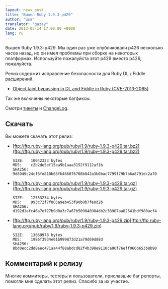 ```yaml
---
layout: news_post
title: "Вышел Ruby 1.9.3-p429"
author: "usa"
translator: "gazay"
date: 2013-05-14 17:00:00 +0000
lang: ru
---
```


Вышел Ruby 1.9.3-p429.
Мы один раз уже опубликовали p426 несколько часов назад, но он имел
проблемы при сборке на некоторых платформах. Используйте пожалуйста
этот p429 вместо p426, пожалуйста.

Релиз содержит исправление безопасности для Ruby DL / Fiddle расширений.

* [Object taint bypassing in DL and Fiddle in Ruby (CVE-2013-2065)](/ru/news/2013/05/14/taint-bypass-dl-fiddle-cve-2013-2065/)

Так же включены некоторые багфиксы.

Смотри [тикеты](https://bugs.ruby-lang.org/projects/ruby-193/issues?set_filter=1&amp;status_id=5) и [ChangeLog](http://svn.ruby-lang.org/repos/ruby/tags/v1_9_3_429/ChangeLog).

## Скачать

Вы можете скачать этот релиз:

* [ftp://ftp.ruby-lang.org/pub/ruby/1.9/ruby-1.9.3-p429.tar.bz2](ftp://ftp.ruby-lang.org/pub/ruby/1.9/ruby-1.9.3-p429.tar.bz2)

      SIZE:   10042323 bytes
      MD5:    c2b2de5ef15ea9b1aaa3152f9112af1b
      SHA256: 9d8949c24cf6fe810b65fb466076708b842a3b0bac7799f79b7b6a8791dc2a70

* [ftp://ftp.ruby-lang.org/pub/ruby/1.9/ruby-1.9.3-p429.tar.gz](ftp://ftp.ruby-lang.org/pub/ruby/1.9/ruby-1.9.3-p429.tar.gz)

      SIZE:   12553234 bytes
      MD5:    993c72f7f805a9eb453f90b0b7fe0d2b
      SHA256: d192d1afc46a7ef27b9d0a3c7a67b509048984db2c38907aa82641bdf980acf4

* [ftp://ftp.ruby-lang.org/pub/ruby/1.9/ruby-1.9.3-p429.zip](ftp://ftp.ruby-lang.org/pub/ruby/1.9/ruby-1.9.3-p429.zip)

      SIZE:   13869978 bytes
      MD5:    1986f3934e61b999873d21a79d69d88d
      SHA256: 8bd0ecc2dd8eec471aa44f88abdcd82f4b398e9110ca06f76eff066b653b8b90

## Комментарий к релизу

Многие коммитеры, тестеры и пользователи, приславшие баг репорты,
помогли мне сделать этот релиз. Спасибо за их участие.
